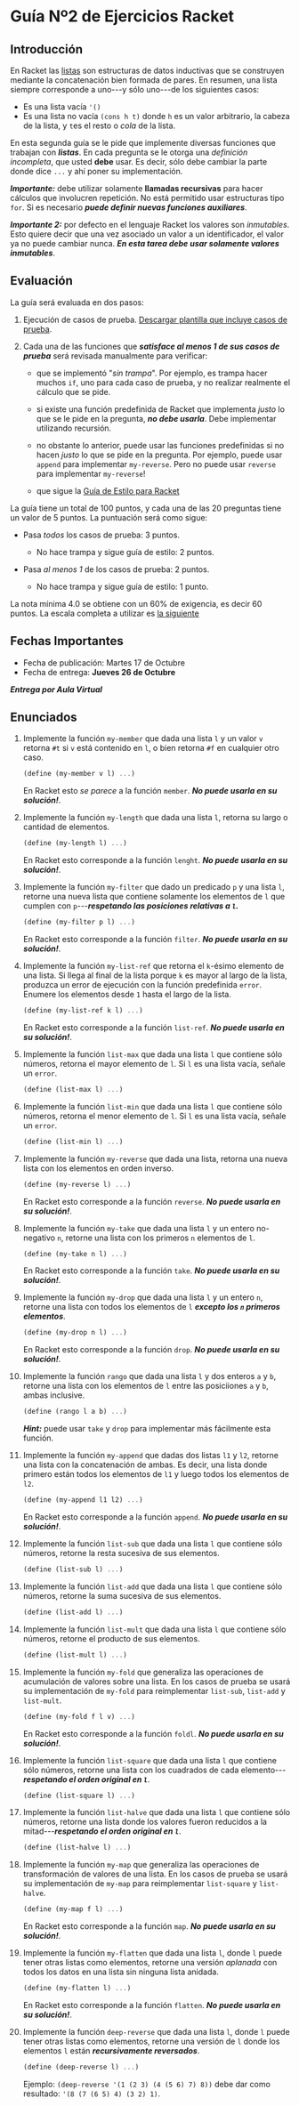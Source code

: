 # Guía Nº2 de Ejercicios Racket #

## Introducción ##

En Racket las
[listas](https://users.dcc.uchile.cl/~etanter/preplai/Estructuras_de_Datos.html#%28part._.Listas%29)
son estructuras de datos inductivas que se construyen mediante la
concatenación bien formada de pares. En resumen, una lista siempre
corresponde a uno---y sólo uno---de los siguientes casos:

- Es una lista vacía `'()`
- Es una lista no vacía `(cons h t)` donde `h` es un valor arbitrario,
la cabeza de la lista, y `t`es el resto o *cola* de la lista.


En esta segunda guía se le pide que implemente diversas funciones que
trabajan con ***listas***. En cada
pregunta se le otorga una *definición incompleta*, que usted **debe**
usar. Es decir, sólo debe cambiar la parte donde dice `...` y ahí
poner su implementación.

***Importante:*** debe utilizar solamente **llamadas recursivas** para
hacer cálculos que involucren repetición. No está permitido usar
estructuras tipo `for`. Si es necesario ***puede definir nuevas
funciones auxiliares***.

***Importante 2:*** por defecto en el lenguaje Racket los valores
son *inmutables*. Esto quiere decir que una vez asociado un valor a un
identificador, el valor ya no puede cambiar nunca. ***En esta tarea
debe usar solamente valores inmutables***.

## Evaluación ##

La guía será evaluada en dos pasos:

1. Ejecución de casos de prueba.
[Descargar plantilla que incluye casos de prueba](plantilla_guia2.rkt).

2. Cada una de las funciones que ***satisface al menos 1 de sus casos de
prueba*** será revisada manualmente para verificar:

	- que se implementó "*sin trampa*". Por ejemplo, es trampa hacer
	muchos `if`, uno para cada caso de prueba, y no realizar realmente
	el cálculo que se pide.

	- si existe una función predefinida de Racket que implementa *justo*
      lo que se le pide en la pregunta, ***no debe usarla***. Debe
      implementar utilizando recursión.

	- no obstante lo anterior, puede usar las funciones predefinidas
      si no hacen *justo* lo que se pide en la pregunta. Por ejemplo,
      puede usar `append` para implementar `my-reverse`. Pero no puede
      usar `reverse` para implementar `my-reverse`!
	
	- que sigue la [Guía de Estilo para Racket](http://docs.racket-lang.org/style/)

La guía tiene un total de 100 puntos, y cada una de las 20 preguntas
tiene un valor de 5 puntos. La puntuación será como sigue:

- Pasa *todos* los casos de prueba: 3 puntos.
	- No hace trampa y sigue guía de estilo: 2 puntos.
	
- Pasa *al menos 1* de los casos de prueba: 2 puntos.
	- No hace trampa y sigue guía de estilo: 1 punto.

La nota mínima 4.0 se obtiene con un 60% de exigencia, es decir 60
puntos. La escala completa a utilizar es
[la siguiente](http://escaladenotas.cl/?nmin=1&nmax=7.0&napr=4.0&exig=60.0&pmax=100.0&paso=1.0&orden=ascendente)

## Fechas Importantes ##

- Fecha de publicación: Martes 17 de Octubre
- Fecha de entrega: **Jueves 26 de Octubre**

***Entrega por Aula Virtual***

## Enunciados ##

1. Implemente la función `my-member` que dada una lista `l` y un valor
   `v` retorna `#t` si `v` está contenido en `l`, o bien retorna `#f`
   en cualquier otro caso.

	```scheme
	(define (my-member v l) ...)
	```

	En Racket esto *se parece* a la función `member`. ***No puede
    usarla en su solución!***.
	

1. Implemente la función `my-length` que dada una lista `l`, retorna
   su largo o cantidad de elementos.

	```scheme
	(define (my-length l) ...)
	```

	En Racket esto corresponde a la función `lenght`. ***No puede
    usarla en su solución!***.
	

1. Implemente la función `my-filter` que dado un predicado `p` y una
   lista `l`, retorne una nueva lista que contiene solamente los
   elementos de `l` que cumplen con `p`---***respetando las posiciones
   relativas a `l`.***

	```scheme
	(define (my-filter p l) ...)
	```

	En Racket esto corresponde a la función `filter`. ***No puede
    usarla en su solución!***.
	

1. Implemente la función `my-list-ref` que retorna el `k`-ésimo
   elemento de una lista. Si llega al final de la lista porque `k` es
   mayor al largo de la lista, produzca un error de ejecución con la
   función predefinida `error`. Enumere los elementos desde `1` hasta
   el largo de la lista.

	```scheme
	(define (my-list-ref k l) ...)
	```

	En Racket esto corresponde a la función `list-ref`. ***No puede
    usarla en su solución!***.


1. Implemente la función `list-max` que dada una lista `l` que
   contiene sólo números, retorna el mayor elemento de `l`. Si `l` es
   una lista vacía, señale un `error`.

	```scheme
	(define (list-max l) ...)
	```
   

1. Implemente la función `list-min` que dada una lista `l` que
   contiene sólo números, retorna el menor elemento de `l`. Si `l` es
   una lista vacía, señale un `error`.

	```scheme
	(define (list-min l) ...)
	```


1. Implemente la función  `my-reverse` que dada una lista, retorna una
   nueva lista con los elementos en orden inverso.

	```scheme
	(define (my-reverse l) ...)
	```

	En Racket esto corresponde a la función `reverse`. ***No puede
    usarla en su solución!***.
	

1. Implemente la función `my-take` que dada una lista `l`  y un entero
   no-negativo `n`, retorne una lista con los primeros `n` elementos de
   `l`.

	```scheme
	(define (my-take n l) ...)
	```

	En Racket esto corresponde a la función `take`. ***No puede usarla
    en su solución!***.
	

1. Implemente la función `my-drop` que dada una lista `l` y un entero
   `n`, retorne una lista con todos los elementos de `l` ***excepto
   los `n` primeros elementos***.

	```scheme
	(define (my-drop n l) ...)
	```

	En Racket esto corresponde a la función  `drop`. ***No puede
    usarla en su solución!***.
	

1. Implemente la función `rango` que dada una lista `l` y dos enteros `a` y `b`,
   retorne una lista con los elementos de `l` entre las posiciiones
   `a` y `b`, ambas inclusive.

	```scheme
	(define (rango l a b) ...)
	```

	***Hint:*** puede usar `take` y `drop` para implementar más
    fácilmente esta función.
	

1. Implemente la función `my-append` que dadas dos listas `l1` y `l2`,
   retorne una lista con la concatenación de ambas. Es decir, una
   lista donde primero están todos los elementos de `l1` y luego todos
   los elementos de `l2`.

	```scheme
	(define (my-append l1 l2) ...)
	```

	En Racket esto corresponde a la función `append`. ***No puede
    usarla en su solución!***.
	

1. Implemente la función `list-sub` que dada una lista `l` que
   contiene sólo números, retorne la resta sucesiva de sus elementos.

	```scheme
	(define (list-sub l) ...)
	```


1. Implemente la función `list-add` que dada una lista `l` que
   contiene sólo números, retorne la suma sucesiva de sus elementos.

	```scheme
	(define (list-add l) ...)
	```


1. Implemente la función `list-mult` que dada una lista `l` que
   contiene sólo números, retorne el producto de sus elementos.

	```scheme
	(define (list-mult l) ...)
	```


1. Implemente la función `my-fold` que generaliza las operaciones de
   acumulación de valores sobre una lista. En los casos de prueba se
   usará su implementación de `my-fold` para reimplementar `list-sub`,
   `list-add` y `list-mult`.

	```scheme
	(define (my-fold f l v) ...)
	```

	En Racket esto corresponde a la función `foldl`. ***No puede
    usarla en su solución!***.


1. Implemente la función `list-square` que dada una lista `l` que
   contiene sólo números, retorne una lista con los cuadrados de cada
   elemento---***respetando el orden original en `l`***.

	```scheme
	(define (list-square l) ...)
	```


1. Implemente la función `list-halve` que dada una lista `l` que
   contiene sólo números, retorne una lista donde los valores fueron
   reducidos a la mitad---***respetando el orden original en `l`***.

	```scheme
	(define (list-halve l) ...)
	```


1. Implemente la función `my-map` que generaliza las operaciones de
   transformación de valores de una lista. En los casos de prueba se
   usará su implementación de `my-map` para reimplementar
   `list-square` y `list-halve`.

	```scheme
	(define (my-map f l) ...)
	```

	En Racket esto corresponde a la función `map`. ***No puede usarla
    en su solución!***.


1. Implemente la función `my-flatten` que dada una lista `l`, donde
   `l` puede tener otras listas como elementos, retorne una versión
   *aplanada* con todos los datos en una lista sin ninguna lista
   anidada.

	```scheme
	(define (my-flatten l) ...)
	```

	En Racket esto corresponde a la función `flatten`. ***No puede
    usarla en su solución!***.


1. Implemente la función `deep-reverse` que dada una lista `l`, donde
   `l` puede tener otras listas como elementos, retorne una versión de
  `l` donde los elementos `l` están ***recursivamente
   reversados***. 

	```scheme
	(define (deep-reverse l) ...)
	```

	Ejemplo: `(deep-reverse '(1 (2 3) (4 (5 6) 7) 8))` debe dar como
    resultado: `'(8 (7 (6 5) 4) (3 2) 1)`.


